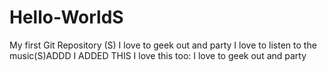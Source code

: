 # Hello-WorldS
My first Git Repository (S)
I  love to geek out and party
I love to listen to the music(S)ADDD
I ADDED THIS 
I love this too:
I love to geek out and party
